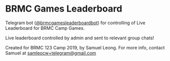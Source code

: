 # BRMC Games Leaderboard

Telegram bot ([@brmcgamesleaderboardbot](https://t.me/brmcgamesleaderboardbot)) for controlling of Live Leaderboard for BRMC Camp Games.

Live leaderboard controlled by admin and sent to relevant group chats!


Created for BRMC 123 Camp 2019, by Samuel Leong.
For more info, contact Samuel at  [samleocw+telegram@gmail.com](mailto:samleocw+telegram@gmail.com)

